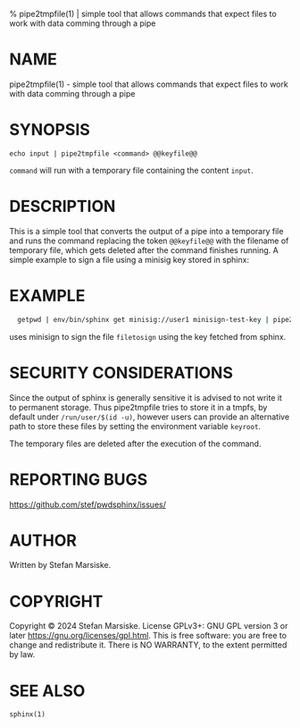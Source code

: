 % pipe2tmpfile(1) | simple tool that allows commands that expect files to work with data comming through a pipe

# NAME

pipe2tmpfile(1) - simple tool that allows commands that expect files to work with data comming through a pipe

# SYNOPSIS

```
echo input | pipe2tmpfile <command> @@keyfile@@
```

`command` will run with a temporary file containing the content `input`.

# DESCRIPTION

This is a simple tool that converts the output of a pipe into a temporary file
and runs the command replacing the token `@@keyfile@@` with the filename of
temporary file, which gets deleted after the command finishes running. A simple
example to sign a file using a minisig key stored in sphinx:

# EXAMPLE

```sh
  getpwd | env/bin/sphinx get minisig://user1 minisign-test-key | pipe2tmpfile minisign -S -s @@keyfile@@ -m filetosign
```

uses minisign to sign the file `filetosign` using the key fetched from sphinx.

# SECURITY CONSIDERATIONS

Since the output of sphinx is generally sensitive it is advised to not write it
to permanent storage. Thus pipe2tmpfile tries to store it in a tmpfs, by
default under `/run/user/$(id -u)`, however users can provide an alternative
path to store these files by setting the environment variable `keyroot`.

The temporary files are deleted after the execution of the command.

# REPORTING BUGS

https://github.com/stef/pwdsphinx/issues/

# AUTHOR

Written by Stefan Marsiske.

# COPYRIGHT

Copyright © 2024 Stefan Marsiske.  License GPLv3+: GNU GPL version 3 or later <https://gnu.org/licenses/gpl.html>.
This is free software: you are free to change and redistribute it.  There is NO WARRANTY, to the extent permitted by law.

# SEE ALSO

`sphinx(1)`
